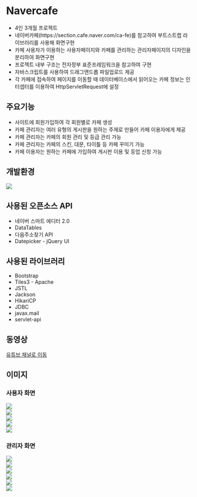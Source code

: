 <h1>Navercafe</h1>
<ul>
  <li>4인 3개월 프로젝트</li>
  <li>네이버카페(https://section.cafe.naver.com/ca-fe)를 참고하여 부트스트랩 라이브러리를 사용해 화면구현</li>
  <li>카페 사용자가 이용하는 사용자페이지와 카페를 관리하는 관리자페이지의 디자인을 분리하여 화면구현</li>
  <li>프로젝트 내부 구조는 전자정부 표준프레임워크을 참고하여 구현</li>
  <li>자바스크립트를 사용하여 드래그앤드롭 파일업로드 제공</li>
  <li>각 카페에 접속하여 페이지를 이동할 때 데이터베이스에서 읽어오는 카페 정보는 인터셉터를 이용하여 HttpServletRequest에 설정</li>
</ul>

<h2>주요기능</h2>
<ul>
  <li>사이트에 회원가입하여 각 회원별로 카페 생성</li>
  <li>카페 관리자는 여러 유형의 게시판을 원하는 주제로 만들어 카페 이용자에게 제공</li>
  <li>카페 관리자는 카페의 회원 관리 및 등급 관리 가능</li>
  <li>카페 관리자는 카페의 스킨, 대문, 타이틀 등 카페 꾸미기 가능</li>
  <li>카페 이용자는 원하는 카페에 가입하여 게시판 이용 및 등업 신청 가능</li>
</ul>

<h2>개발환경</h2>
<img src="https://github.com/hyeinchang/navercafe/assets/43052743/365827cf-a715-4820-91a9-48a88c4f2586"/>

<h2>사용된 오픈소스 API</h2>
<ul>
  <li>네이버 스마트 에디터 2.0</li>
  <li>DataTables</li>
  <li>다음주소찾기 API</li>
  <li>Datepicker - jQuery UI</li>
</ul>

<h2>사용된 라이브러리</h2>
<ul>
  <li>Bootstrap</li>
  <li>Tiles3 - Apache</li>
  <li>JSTL</li>
  <li>Jackson</li>
  <li>HikariCP</li>
  <li>JDBC</li>
  <li>javax.mail</li>
  <li>servlet-api</li>
</ul> 

<h2>동영상</h2>
<a href="https://youtu.be/cAbGLr5vtlw">유튜브 채널로 이동</a>

<h2>이미지</h2>
<h3>사용자 화면</h3>
<img src="https://github.com/hyeinchang/navercafe/assets/43052743/e863cb8a-c6a7-4f23-9bda-45df5c7f9f4c"/>
<br>
<img src="https://github.com/hyeinchang/navercafe/assets/43052743/d712f17f-3783-4284-af39-322a113b0045"/>
<br>
<img src="https://github.com/hyeinchang/navercafe/assets/43052743/7f82a331-3739-40ff-a546-05cf5f974458"/>
<br>
<img src="https://github.com/hyeinchang/navercafe/assets/43052743/8f251fe8-ff3f-4bf5-9376-ac268f40ee01"/>
<br>
<img src="https://github.com/hyeinchang/navercafe/assets/43052743/6533a189-b49d-46a4-ad32-7e0dea13c3a9"/>
<br>
<h3>관리자 화면</h3>
<img src="https://github.com/hyeinchang/navercafe/assets/43052743/4a325eac-e83d-41f1-8d8b-aadd9ea886b5"/>
<br>
<img src="https://github.com/hyeinchang/navercafe/assets/43052743/e5b12de5-8fac-46fb-a55d-965de9fab7d2"/>
<br>
<img src="https://github.com/hyeinchang/navercafe/assets/43052743/6ac3183a-16d5-413d-9c4a-acc1405934c2"/>
<br>
<img src="https://github.com/hyeinchang/navercafe/assets/43052743/334a2f13-6ee2-437e-88be-1514be70fe46"/>
<br>
<img src="https://github.com/hyeinchang/navercafe/assets/43052743/2b8ee84b-7b42-4ea9-9b1c-df836b63b94a"/>
<br>
<img src="https://github.com/hyeinchang/navercafe/assets/43052743/8afb7ab1-67e8-4f04-92dc-2965fb7aef83"/>

